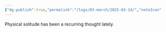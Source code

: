 ```yaml
---
{"dg-publish":true,"permalink":"/logs/03-march/2025-03-14/","noteIcon":"","created":"2025-03-14"}
---
```


Physical solitude has been a recurring thought lately. 
